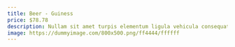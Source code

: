 ```yaml
---
title: Beer - Guiness
price: $78.78
description: Nullam sit amet turpis elementum ligula vehicula consequat. Morbi a ipsum. Integer a nibh.
image: https://dummyimage.com/800x500.png/ff4444/ffffff
---
```

